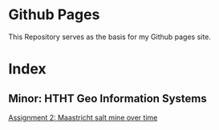 # Github Pages
This Repository serves as the basis for my Github pages site.

# Index

## Minor: HTHT Geo Information Systems
[Assignment 2: Maastricht salt mine over time](https://rogiertimmer.github.io/Geoinformation/Assignment2/)

